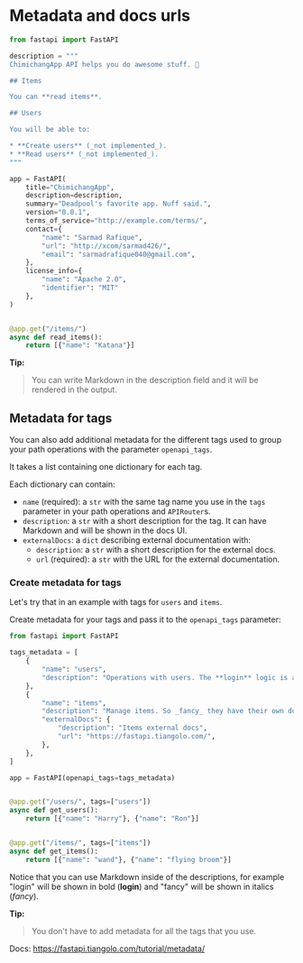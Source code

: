 # Metadata and docs urls

```py
from fastapi import FastAPI

description = """
ChimichangApp API helps you do awesome stuff. 🚀

## Items

You can **read items**.

## Users

You will be able to:

* **Create users** (_not implemented_).
* **Read users** (_not implemented_).
"""

app = FastAPI(
    title="ChimichangApp",
    description=description,
    summary="Deadpool's favorite app. Nuff said.",
    version="0.0.1",
    terms_of_service="http://example.com/terms/",
    contact={
        "name": "Sarmad Rafique",
        "url": "http://xcom/sarmad426/",
        "email": "sarmadrafique040@gmail.com",
    },
    license_info={
        "name": "Apache 2.0",
        "identifier": "MIT"
    },
)


@app.get("/items/")
async def read_items():
    return [{"name": "Katana"}]
```

**Tip:**
> You can write Markdown in the description field and it will be rendered in the output.

## Metadata for tags

You can also add additional metadata for the different tags used to group your path operations with the parameter `openapi_tags`.

It takes a list containing one dictionary for each tag.

Each dictionary can contain:

- `name` (required): a `str` with the same tag name you use in the `tags` parameter in your path operations and `APIRouter`s.
- `description`: a `str` with a short description for the tag. It can have Markdown and will be shown in the docs UI.
- `externalDocs`: a `dict` describing external documentation with:
  - `description`: a `str` with a short description for the external docs.
  - `url` (required): a `str` with the URL for the external documentation.

### Create metadata for tags

Let's try that in an example with tags for `users` and `items`.

Create metadata for your tags and pass it to the `openapi_tags` parameter:

```py
from fastapi import FastAPI

tags_metadata = [
    {
        "name": "users",
        "description": "Operations with users. The **login** logic is also here.",
    },
    {
        "name": "items",
        "description": "Manage items. So _fancy_ they have their own docs.",
        "externalDocs": {
            "description": "Items external docs",
            "url": "https://fastapi.tiangolo.com/",
        },
    },
]

app = FastAPI(openapi_tags=tags_metadata)


@app.get("/users/", tags=["users"])
async def get_users():
    return [{"name": "Harry"}, {"name": "Ron"}]


@app.get("/items/", tags=["items"])
async def get_items():
    return [{"name": "wand"}, {"name": "flying broom"}]
```

Notice that you can use Markdown inside of the descriptions, for example "login" will be shown in bold (**login**) and "fancy" will be shown in italics (*fancy*).

**Tip:**
> You don't have to add metadata for all the tags that you use.

Docs: <https://fastapi.tiangolo.com/tutorial/metadata/>
